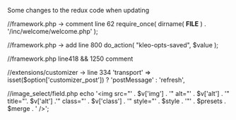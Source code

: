 Some changes to the redux code when updating

//framework.php -> comment line 62
require_once( dirname( __FILE__ ) . '/inc/welcome/welcome.php' ); 

//framework.php -> add line 800
do_action( "kleo-opts-saved", $value );

//framework.php
line418 && 1250 comment

//extensions/customizer -> line 334
'transport'         => isset($option['customizer_post']) ? 'postMessage' : 'refresh',

//image_select/field.php
echo '<img src="' . $v['img'] . '" alt="' . $v['alt'] . '" title="'. $v['alt'] .'" class="' . $v['class'] . '" style="' . $style . '"' . $presets . $merge . ' />';